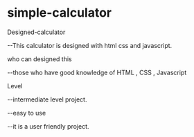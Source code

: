 # simple-calculator
Designed-calculator

--This calculator is designed with html css and javascript.


who can designed this

--those who have good knowledge of HTML , CSS , Javascript


Level

--intermediate level project.

--easy to use

--it is a user friendly project.
